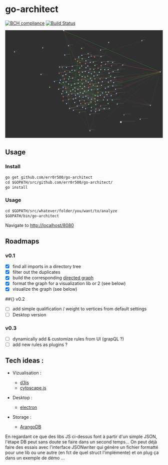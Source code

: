 # go-architect
[![BCH compliance](https://bettercodehub.com/edge/badge/Err0r500/go-architect?branch=master)](https://bettercodehub.com/)
[![Build Status](http://35.202.103.169:8000/api/badges/Err0r500/go-architect/status.svg)](http://35.202.103.169:8000/Err0r500/go-architect)

![ScreenShot](https://raw.githubusercontent.com/Err0r500/go-architect/master/doc/screenshots/wide.png)

## Usage

### Install 
```
go get github.com/err0r500/go-architect
cd $GOPATH/src/github.com/err0r500/go-architect/
go install
```

### Usage
```
cd $GOPATH/src/whatever/folder/you/want/to/analyze
$GOPATH/bin/go-architect
```
Navigate to  [http://localhost/8080](http://localhost/8080)


## Roadmaps
### v0.1
- [x] find all imports in a directory tree
- [x] filter out the duplicates
- [x] build the corresponding [directed graph](https://en.wikipedia.org/wiki/Directed_graph) 
- [x] format the graph for a visualization lib or 2 (see below)
- [x] visualize the graph (see below)

##{} v0.2
- [ ] add simple qualification / weight to vertices from default settings
- [ ] Desktop version

### v0.3
- [ ] dynamically add & customize rules from UI (grapQL ?) 
- [ ] add new rules as plugins ?

## Tech ideas :
- Vizualisation : 
    - [d3js](https://github.com/d3/d3/wiki/Gallery)
    - [cytoscape.js](https://github.com/cytoscape/cytoscape.js)

- Desktop :
    - [electron](https://electron.atom.io/)
    
- Storage : 
    - [ArangoDB](https://www.arangodb.com/)

En regardant ce que des libs JS ci-dessus font à partir d'un simple JSON, l'étape DB peut sans doute se faire dans un second temps... On peut déjà faire des essais avec l'interface JSONwriter qui génère un fichier formatté pour une lib ou une autre (en fct de quel struct l'implémente) et on plug ça dans un exemple de démo ...

